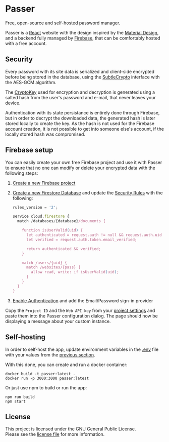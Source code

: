 # Passer

Free, open-source and self-hosted password manager.

Passer is a [React](https://react.dev/) website with the design inspired by the [Material Design](https://m3.material.io/), and a backend fully managed by [Firebase](https://firebase.google.com/), that can be comfortably hosted with a free account.

## Security

Every password with its site data is serialized and client-side encrypted before being stored in the database, using the [SubtleCrypto](https://developer.mozilla.org/en-US/docs/Web/API/SubtleCrypto) interface with the AES-GCM algorithm.

The [CryptoKey](https://developer.mozilla.org/en-US/docs/Web/API/CryptoKey) used for encryption and decryption is generated using a salted hash from the user's password and e-mail, that never leaves your device.

Authentication with its state persistance is entirely done through Firebase, but in order to decrypt the downloaded data, the generated hash is later stored locally to create the key.
As the hash is not used for the Firebase account creation, it is not possible to get into someone else's account, if the locally stored hash was compromised.

## Firebase setup

You can easily create your own free Firebase project and use it with Passer to ensure that no one can modify or delete your encrypted data with the following steps:

1. [Create a new Firebase project](https://console.firebase.google.com/?authuser=0)

1. [Create a new Firestore Database](https://console.firebase.google.com/project/_/firestore?authuser=0) and update the [Security Rules](https://console.firebase.google.com/project/_/firestore/rules?authuser=0) with the following:

	```js
	rules_version = '2';

	service cloud.firestore {
	  match /databases/{database}/documents {

	    function isUserValid(uid) {
	      let authenticated = request.auth != null && request.auth.uid == uid;
	      let verified = request.auth.token.email_verified;

	      return authenticated && verified;
	    }

	    match /users/{uid} {
	      match /websites/{pass} {
	        allow read, write: if isUserValid(uid);
	      }
	    }
	  }
	}
	```

1. [Enable Authentication](https://console.firebase.google.com/project/_/authentication?authuser=0) and add the Email/Password sign-in provider

Copy the `Project ID` and the `Web API key` from your [project settings](https://console.firebase.google.com/project/_/settings/general?authuser=0) and paste them into the Passer configuration dialog.
The page should now be displaying a message about your custom instance.

## Self-hosting

In order to self-host the app, update environment variables in the [.env](.env) file with your values from the [previous section](#firebase-setup).

With this done, you can create and run a docker container:

```console
docker build -t passer:latest .
docker run -p 3000:3000 passer:latest
```

Or just use npm to build or run the app:

```console
npm run build
npm start
```

## License

This project is licensed under the GNU General Public License.
\
Please see the [license file](LICENSE) for more information.
